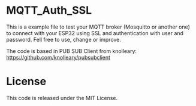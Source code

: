 # MQTT_Auth_SSL

This is a example file to test your MQTT broker (Mosquitto or another one) to connect with your ESP32 using SSL and authentication with user and password. Fell free to use, change or improve. 

The code is based in PUB SUB Client from knolleary:
https://github.com/knolleary/pubsubclient


# License 

This code is released under the MIT License.


 
